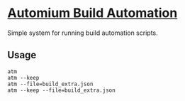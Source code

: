 # [Automium Build Automation](http://automium.com)

Simple system for running build automation scripts.

## Usage

    atm
    atm --keep
    atm --file=build_extra.json
    atm --keep --file=build_extra.json
